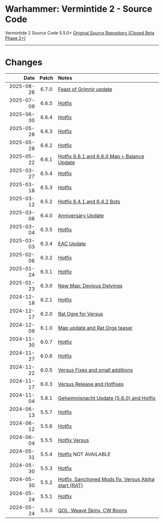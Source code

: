 # Warhammer: Vermintide 2 - Source Code
Vermintide 2 Source Code 5.5.0+
[Original Source Repository (Closed Beta Phase 2+)](https://github.com/Aussiemon/Vermintide-2-Source-Code)

-------------------------------------------------------------


# Changes

Date        |  Patch  | Notes
----------: | :-----: | :--------------
2025-08-26  |  6.7.0  | [Feast of Grimnir update](https://forums.fatsharkgames.com/t/feast-of-grimnir-double-xp-limited-time-event-out-now/111969)
2025-07-09  |  6.6.5  | [Hotfix](https://forums.fatsharkgames.com/t/pc-hotfix-6-6-5-9th-of-july/110634)
2025-06-30  |  6.6.4  | [Hotfix](https://forums.fatsharkgames.com/t/steam-hotfix-6-6-4-30th-of-june/110130)
2025-05-28  |  6.6.3  | [Hotfix](https://forums.fatsharkgames.com/t/pc-hotfix-6-6-2-6-6-3-28th-of-may/108338)
2025-05-28  |  6.6.2  | [Hotfix](https://forums.fatsharkgames.com/t/pc-hotfix-6-6-2-28th-of-may/108338)
2025-05-22  |  6.6.1  | [Hotfix 6.6.1 and 6.6.0 Map + Balance Update](https://forums.fatsharkgames.com/t/new-map-the-well-of-dreams-live-now-skulls-in-game-event-patch-6-6-0-hotfix-6-6-1/108063)
2025-03-27  |  6.5.4  | [Hotfix](https://forums.fatsharkgames.com/t/pc-hotfix-6-5-4-27th-of-march/106395)
2025-03-18  |  6.5.3  | [Hotfix](https://forums.fatsharkgames.com/t/pc-hotfix-6-4-1-6-4-2-6-4-3/105787/12)
2025-03-12  |  6.5.2  | [Hotfix 6.4.1 and 6.4.2 Bots](https://forums.fatsharkgames.com/t/pc-hotfix-6-5-1-6-5-2/105787)
2025-03-06  |  6.4.0  | [Anniversary Update](https://forums.fatsharkgames.com/t/vermintide-2s-7th-anniversary-is-live-now/105472)
2025-03-04  |  6.3.5  | [Hotfix](https://forums.fatsharkgames.com/t/pc-hotfix-6-3-4-easy-anti-cheat-update-hotfix-6-3-5/105496)
2025-03-03  |  6.3.4  | [EAC Update](https://forums.fatsharkgames.com/t/pc-hotfix-6-3-4-easy-anti-cheat-update-hotfix-6-3-5/105496)
2025-02-06  |  6.3.2  | [Hotfix](https://forums.fatsharkgames.com/t/pc-hotfix-2-6th-of-february/105088)
2025-01-24  |  6.3.1  | [Hotfix](https://forums.fatsharkgames.com/t/pc-hotfix-1-24th-of-january/104690)
2025-01-23  |  6.3.0  | [New Map: Devious Delvings](https://forums.fatsharkgames.com/t/free-new-map-devious-delvings-is-out-now/104605)
2024-12-18  |  6.2.1  | [Hotfix](https://forums.fatsharkgames.com/t/versus-update-new-playable-monster-rat-ogre-patch-6-2-0-hotfix-6-2-1/103434)
2024-12-17  |  6.2.0  | [Rat Ogre for Versus](https://forums.fatsharkgames.com/t/versus-update-new-playable-monster-rat-ogre-patch-6-2-0/103434)
2024-12-09  |  6.1.0  | [Map update and Rat Orge teaser](https://forums.fatsharkgames.com/t/the-forsaken-temple-is-out-now-patch-6-1-0/102955)
2024-11-30  |  6.0.7  | [Hotfix](https://forums.fatsharkgames.com/t/versus-spotlight-sienna-poison-wind-globadier-hotfix-6-0-7/102040)
2024-11-27  |  6.0.6  | [Hotfix](https://forums.fatsharkgames.com/t/pc-hotfix-6-0-6-26th-of-november/101962)
2024-11-22  |  6.0.5  | [Versus Fixes and small additions](https://forums.fatsharkgames.com/t/versus-spotlight-kruber-ratling-gunner-hotfix-6-0-4-hotfix-6-0-5/101695)
2024-11-17  |  6.0.3  | [Versus Release and Hotfixes](https://forums.fatsharkgames.com/t/versus-is-out-now-free-new-pvp-game-mode-patch-6-0-0-hotfix-6-0-3/101222)
2024-11-04  |  5.6.1  | [Geheimnisnacht Update (5.6.0) and Hotfix](https://forums.fatsharkgames.com/t/patch-5-6-0-geheimnisnacht-double-xp-live-now-hotfix-5-6-1/100685)
2024-06-13  |  5.5.7  | [Hotfix](https://forums.fatsharkgames.com/t/versus-alpha-test-extended-to-june-17th-hotfix-5-5-6-5-5-7/95643)
2024-06-12  |  5.5.6  | [Hotfix](https://forums.fatsharkgames.com/t/versus-alpha-test-extended-to-june-17th-hotfix-5-5-6/95643)
2024-06-04  |  5.5.5  | [Hotfix Versus](https://forums.fatsharkgames.com/t/versus-the-returning-alpha-test-is-now-live-hotfix-5-5-2-5-5-3-5-5-4-5-5-5)
2024-05-31  |  5.5.4  | [Hotfix](https://forums.fatsharkgames.com/t/versus-the-returning-alpha-test-is-now-live-hotfix-5-5-2-5-5-3-5-5-4-5-5-5) NOT AVAILABLE
2024-05-30  |  5.5.3  | [Hotfix](https://forums.fatsharkgames.com/t/versus-the-returning-alpha-test-is-now-live-hotfix-5-5-2-5-5-3/95159)
2024-05-30  |  5.5.2  | [Hotfix, Sanctioned Mods fix, Versus Alpha start (RAT)](https://forums.fatsharkgames.com/t/versus-the-returning-alpha-test-is-now-live-hotfix-5-5-2/95159)
2024-05-24  |  5.5.1  | [Hotfix](https://forums.fatsharkgames.com/t/pc-hotfix-5-5-1-24th-of-may/94956)
2024-05-24  |  5.5.0  | [QOL, Weave Skins, CW Boons](https://forums.fatsharkgames.com/t/patch-5-5-0-live-now-quality-of-life-update-skulls-2024/94839)
